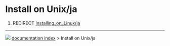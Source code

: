 # Install on Unix/ja
1.  REDIRECT [Installing_on_Linux/ja](Installing_on_Linux/ja.md)



---
![](images/Button_right.svg) [documentation index](../README.md) > Install on Unix/ja
